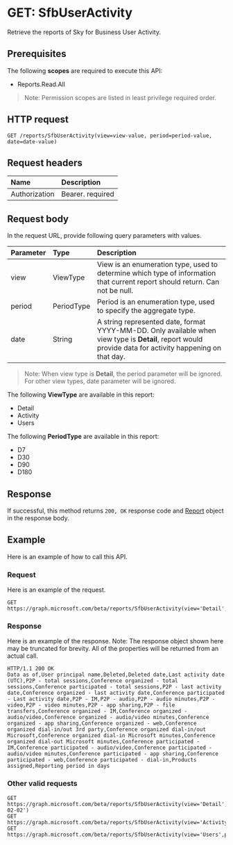 # GET: SfbUserActivity

Retrieve the reports of Sky for Business User Activity.

## Prerequisites

The following **scopes** are required to execute this API:

- Reports.Read.All

> Note: Permission scopes are listed in least privilege required order.

## HTTP request

<!-- { "blockType": "ignored" } -->

```http
GET /reports/SfbUserActivity(view=view-value, period=period-value, date=date-value)
```

## Request headers

| Name       | Description|
|:---------------|:----------|
| Authorization  | Bearer. required|

## Request body

In the request URL, provide following query parameters with values.

| Parameter   | Type|Description|
|:---------------|:--------|:----------|
|view|ViewType|View is an enumeration type, used to determine which type of information that current report should return. Can not be null.|
|period|PeriodType|Period is an enumeration type, used to specify the aggregate type.|
|date|String|A string represented date, format YYYY-MM-DD. Only available when view type is **Detail**, report would provide data for activity happening on that day.|

> Note: When view type is **Detail**, the period parameter will be ignored. For other view types, date parameter will be ignored.

The following **ViewType** are available in this report:

- Detail
- Activity
- Users

The following **PeriodType** are available in this report:

- D7
- D30
- D90
- D180

## Response

If successful, this method returns `200, OK` response code and [Report](../resources/report.md) object in the response body.

## Example

Here is an example of how to call this API.

### Request

Here is an example of the request.
<!-- {
  "blockType": "request",
  "name": "reportroot_sfbuseractivity"
}-->

```http
GET https://graph.microsoft.com/beta/reports/SfbUserActivity(view='Detail',period='D7',date=null)
```

### Response

Here is an example of the response. Note: The response object shown here may be truncated for brevity. All of the properties will be returned from an actual call.
<!-- {
  "blockType": "response",
  "truncated": true,
  "@odata.type": "microsoft.graph.Report"
} -->

```http
HTTP/1.1 200 OK
Data as of,User principal name,Deleted,Deleted date,Last activity date (UTC),P2P - total sessions,Conference organized - total sessions,Conference participated - total sessions,P2P - last activity date,Conference organized - last activity date,Conference participated - Last activity date,P2P - IM,P2P - audio,P2P - audio minutes,P2P - video,P2P - video minutes,P2P - app sharing,P2P - file transfers,Conference organized - IM,Conference organized - audio/video,Conference organized - audio/video minutes,Conference organized - app sharing,Conference organized - web,Conference organized dial-in/out 3rd party,Conference organized dial-in/out Microsoft,Conference organized dial-in Microsoft minutes,Conference organized dial-out Microsoft minutes,Conference participated - IM,Conference participated - audio/video,Conference participated - audio/video minutes,Conference participated - app sharing,Conference participated - web,Conference participated - dial-in,Products assigned,Reporting period in days
```

### Other valid requests

<!-- {
  "blockType": "request",
  "name": "reportroot_sfbuseractivity"
}-->

```http
GET https://graph.microsoft.com/beta/reports/SfbUserActivity(view='Detail',period=null,date='2017-02-02')
GET https://graph.microsoft.com/beta/reports/SfbUserActivity(view='Activity',period='D7',date=null)
GET https://graph.microsoft.com/beta/reports/SfbUserActivity(view='Users',period='D7',date=null)
```

<!-- uuid: 8fcb5dbc-d5aa-4681-8e31-b001d5168d79
2015-10-25 14:57:30 UTC -->
<!-- {
  "type": "#page.annotation",
  "description": "ReportRoot: SfbUserActivity",
  "keywords": "",
  "section": "documentation",
  "tocPath": ""
}-->